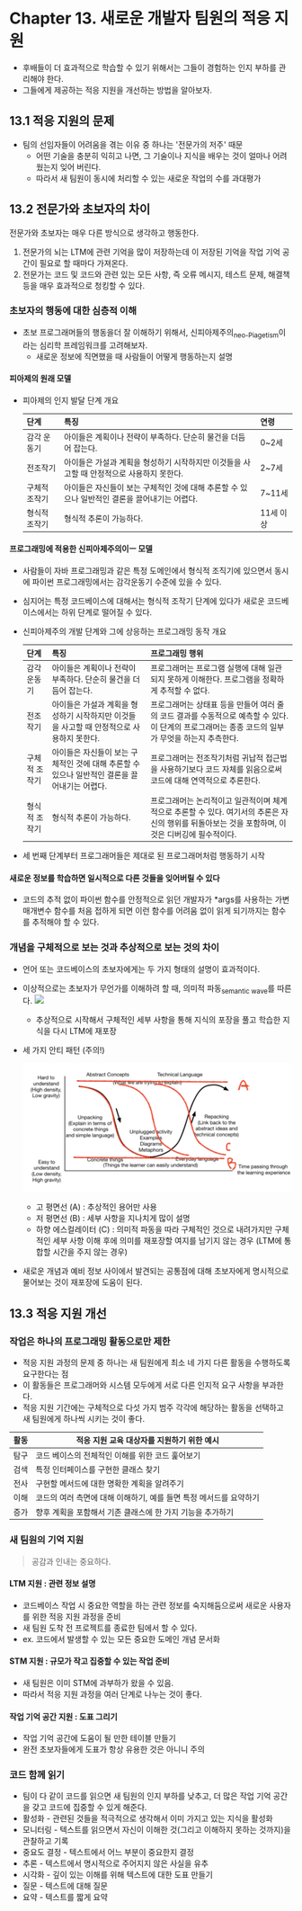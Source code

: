 # Chapter 13. 새로운 개발자 팀원의 적응 지원
- 후배들이 더 효과적으로 학습할 수 있기 위해서는 그들이 경험하는 인지 부하를 관리해야 한다.
- 그들에게 제공하는 적응 지원을 개선하는 방법을 알아보자.

## 13.1 적응 지원의 문제
- 팀의 선임자들이 어려움을 겪는 이유 중 하나는 '전문가의 저주' 때문
  - 어떤 기술을 충분히 익히고 나면, 그 기술이나 지식을 배우는 것이 얼마나 어려웠는지 잊어 버린다.
  - 따라서 새 팀원이 동시에 처리할 수 있는 새로운 작업의 수를 과대평가

## 13.2 전문가와 초보자의 차이
전문가와 초보자는 매우 다른 방식으로 생각하고 행동한다.

1. 전문가의 뇌는 LTM에 관련 기억을 많이 저장하는데 이 저장된 기억을 작업 기억 공간이 필요로 할 때마다 가져온다.
2. 전문가는 코드 및 코드와 관련 있는 모든 사항, 즉 오류 메시지, 테스트 문제, 해결책 등을 매우 효과적으로 청킹할 수 있다.
### 초보자의 행동에 대한 심층적 이해
- 초보 프로그래머들의 행동을더 잘 이해하기 위해서, 신피아제주의<sub>neo-Piagetism</sub>이라는 심리학 프레임워크를 고려해보자.
  - 새로운 정보에 직면했을 때 사람들이 어떻게 행동하는지 설명

#### 피아제의 원래 모델
- 피아제의 인지 발달 단계 개요
  
  | 단계 | 특징 | 연령 |
  | ---  | ---- | ---- |
  | 감각 운동기 | 아이들은 계획이나 전략이 부족하다. 단순히 물건을 더듬어 잡는다. | 0~2세|
  | 전조작기 | 아이들은 가설과 계획을 형성하기 시작하지만 이것들을 사고할 때 안정적으로 사용하지 못한다. | 2~7세 |
  | 구체적 조작기 | 아이들은 자신들이 보는 구체적인 것에 대해 추론할 수 있으나 일반적인 결론을 끌어내기는 어렵다. | 7~11세 |
  | 형식적 조작기 | 형식적 추론이 가능하다. | 11세 이상 |

#### 프로그래밍에 적용한 신피아제주의이ㅡ 모델
- 사람들이 자바 프로그래밍과 같은 특정 도메인에서 형식적 조직기에 있으면서 동시에 파이썬 프로그래밍에서는 감각운동기 수준에 있을 수 있다.
- 심지어는 특정 코드베이스에 대해서는 형식적 조작기 단계에 있다가 새로운 코드베이스에서는 하위 단계로 떨어질 수 있다.
- 신피아제주의 개발 단계와 그에 상응하는 프로그래밍 동작 개요

    | 단계 | 특징 | 프로그래밍 행위 |
  | ---  | ---- | ---- |
  | 감각 운동기 | 아이들은 계획이나 전략이 부족하다. 단순히 물건을 더듬어 잡는다. | 프로그래머는 프로그램 실행에 대해 일관되지 못하게 이해한다. 프로그램을 정확하게 추적할 수 없다.|
  | 전조작기 | 아이들은 가설과 계획을 형성하기 시작하지만 이것들을 사고할 때 안정적으로 사용하지 못한다. | 프로그래머는 상태표 등을 만들어 여러 줄의 코드 결과를 수동적으로 예측할 수 있다. 이 단계의 프로그래머는 종종 코드의 일부가 무엇을 하는지 추측한다. |
  | 구체적 조작기 | 아이들은 자신들이 보는 구체적인 것에 대해 추론할 수 있으나 일반적인 결론을 끌어내기는 어렵다. | 프로그래머는 전조작기처럼 귀납적 접근법을 사용하기보다 코드 자체를 읽음으로써 코드에 대해 연역적으로 추론한다. |
  | 형식적 조작기 | 형식적 추론이 가능하다. | 프로그래머는 논리적이고 일관적이며 체계적으로 추론할 수 있다. 여기서의 추론은 자신의 행위를 뒤돌아보는 것을 포함하며, 이것은 디버깅에 필수적이다. |

- 세 번째 단계부터 프로그래머들은 제대로 된 프로그래머처럼 행동하기 시작

#### 새로운 정보를 학습하면 일시적으로 다른 것들을 잊어버릴 수 있다
- 코드의 추적 없이 파이썬 함수를 안정적으로 읽던 개발자가 *args를 사용하는 가변 매개변수 함수를 처음 접하게 되면 이런 함수를 어려움 없이 읽게 되기까지는 함수를 추적해야 할 수 있다.

### 개념을 구체적으로 보는 것과 추상적으로 보는 것의 차이
- 언어 또는 코드베이스의 초보자에게는 두 가지 형태의 설명이 효과적이다.
- 이상적으로는 초보자가 무언가를 이해하려 할 때, 의미적 파동<sub>semantic wave</sub>를 따른다.
![](https://teachinglondoncomputing.org/wp-content/uploads/2024/02/semantic-waves-gif.gif)

  - 추상적으로 시작해서 구체적인 세부 사항을 통해 지식의 포장을 풀고 학습한 지식을 다시 LTM에 재포장

- 세 가지 안티 패턴 (주의!)
  
  ![세 가지 안티 패턴](image.png)
  - 고 평면선 (A) : 추상적인 용어만 사용
  - 저 평면선 (B) : 세부 사항을 지나치게 많이 설명
  - 하향 에스컬레이터 (C) : 의미적 파동을 따라 구체적인 것으로 내려가지만 구체적인 세부 사항 이해 후에 의미를 재포장할 여지를 남기지 않는 경우 (LTM에 통합할 시간을 주지 않는 경우)
- 새로운 개념과 예비 정보 사이에서 발견되는 공통점에 대해 초보자에게 명시적으로 물어보는 것이 재포장에 도움이 된다.

## 13.3 적응 지원 개선

### 작업은 하나의 프로그래밍 활동으로만 제한
- 적응 지원 과정의 문제 중 하나는 새 팀원에게 최소 네 가지 다른 활동을 수행하도록 요구한다는 점
- 이 활동들은 프로그래머와 시스템 모두에게 서로 다른 인지적 요구 사항을 부과한다.
- 적응 지원 기간에는 구체적으로 다섯 가지 범주 각각에 해당하는 활동을 선택하고 새 팀원에게 하나씩 시키는 것이 좋다.

| 활동 | 적응 지원 교육 대상자를 지원하기 위한 예시 |
| ---- | ---- |
| 탐구 | 코드 베이스의 전체적인 이해를 위한 코드 훑어보기 |
| 검색 | 특정 인터페이스를 구현한 클래스 찾기 |
| 전사 | 구현할 메서드에 대한 명확한 계획을 알려주기 |
| 이해 | 코드의 여러 측면에 대해 이해하기, 예를 들면 특정 메서드를 요약하기 |
| 증가 | 향후 계획을 포함해서 기존 클래스에 한 가지 기능을 추가하기 |

### 새 팀원의 기억 지원
> 공감과 인내는 중요하다.

#### LTM 지원 : 관련 정보 설명
- 코드베이스 작업 시 중요한 역할을 하는 관련 정보를 숙지해둠으로써 새로운 사용자를 위한 적응 지원 과정을 준비
- 새 팀원 도착 전 프로젝트를 종료한 팀에서 할 수 있다.
- ex. 코드에서 발생할 수 있는 모든 중요한 도메인 개념 문서화

#### STM 지원 : 규모가 작고 집중할 수 있는 작업 준비
- 새 팀원은 이미 STM에 과부하가 왔을 수 있음. 
- 따라서 적응 지원 과정을 여러 단계로 나누는 것이 좋다.

#### 작업 기억 공간 지원 : 도표 그리기
- 작업 기억 공간에 도움이 될 만한 테이블 만들기
- 완전 초보자들에게 도표가 항상 유용한 것은 아니니 주의

### 코드 함께 읽기
- 팀이 다 같이 코드를 읽으면 새 팀원의 인지 부하를 낮추고, 더 많은 작업 기억 공간을 갖고 코드에 집중할 수 있게 해준다.
- 활성화 - 관련된 것들을 적극적으로 생각해서 이미 가지고 있는 지식을 활성화
- 모니터링 - 텍스트를 읽으면서 자신이 이해한 것(그리고 이해하지 못하는 것까지)을 관찰하고 기록
- 중요도 결정 - 텍스트에서 어느 부분이 중요한지 결정
- 추론 - 텍스트에서 명시적으로 주어지지 않은 사실을 유추
- 시각화 - 깊이 있는 이해를 위해 텍스트에 대한 도표 만들기
- 질문 - 텍스트에 대해 질문
- 요약 - 텍스트를 짧게 요약

